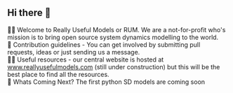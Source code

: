 ## Hi there 👋

🙋‍♀️ Welcome to Really Useful Models or RUM. We are a not-for-profit who's mission is to bring open source system dynamics modelling to the world.<br />
🌈 Contribution guidelines - You can get involved by submitting pull requests, ideas or just sending us a message.<br />
👩‍💻 Useful resources - our central website is hosted at www.reallyusefulmodels.com (still under construction) but this will be the best place to find all the resources.<br />
🧙 Whats Coming Next? The first python SD models are coming soon
